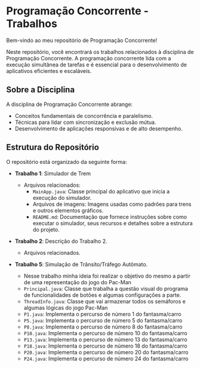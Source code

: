 # Programação Concorrente - Trabalhos

Bem-vindo ao meu repositório de Programação Concorrente!

Neste repositório, você encontrará os trabalhos relacionados à disciplina de Programação Concorrente. A programação concorrente lida com a execução simultânea de tarefas e é essencial para o desenvolvimento de aplicativos eficientes e escaláveis.

## Sobre a Disciplina

A disciplina de Programação Concorrente abrange:

- Conceitos fundamentais de concorrência e paralelismo.
- Técnicas para lidar com sincronização e exclusão mútua.
- Desenvolvimento de aplicações responsivas e de alto desempenho.

## Estrutura do Repositório

O repositório está organizado da seguinte forma:

- **Trabalho 1**: Simulador de Trem
  - Arquivos relacionados:
    - `MainApp.java`: Classe principal do aplicativo que inicia a execução do simulador.
    - Arquivos de imagens: Imagens usadas como padrões para trens e outros elementos gráficos.
    - `README.md`: Documentação que fornece instruções sobre como executar o simulador, seus recursos e detalhes sobre a estrutura do projeto.

- **Trabalho 2**: Descrição do Trabalho 2.
  - Arquivos relacionados.
- **Trabalho 5**: Simulação de Trânsito/Tráfego Autômato.
  - Nesse trabalho minha ideia foi realizar o objetivo do mesmo a partir de uma representação do jogo do Pac-Man 
  - `Principal.java`: Classe que trabalha a questão visual do programa de funcionalidades de botões e algumas configurações a parte.
  - `ThreadInfo.java`: Classe que vai armazenar todos os semáforos e algumas lógicas do jogo Pac-Man
  -  `P1.java`: Implementa o percurso de número 1 do fantasma/carro 
  -  `P5.java`: Implementa o percurso de número 5 do fantasma/carro
  -  `P8.java`: Implementa o percurso de número 8 do fantasma/carro
  -  `P10.java`: Implementa o percurso de número 10 do fantasma/carro
  -  `P13.java`: Implementa o percurso de número 13 do fantasma/carro
  -  `P18.java`: Implementa o percurso de número 18 do fantasma/carro
  -  `P20.java`: Implementa o percurso de número 20 do fantasma/carro
  -  `P24.java`: Implementa o percurso de número 24 do fantasma/carro
